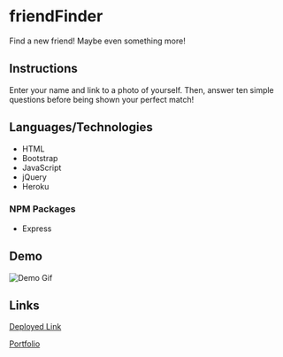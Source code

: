 # friendFinder
Find a new friend! Maybe even something more!

## Instructions
Enter your name and link to a photo of yourself. Then, answer ten simple questions before being shown your perfect match!

## Languages/Technologies 
* HTML
* Bootstrap
* JavaScript
* jQuery
* Heroku

### NPM Packages
* Express

## Demo

![Demo Gif](app/public/assets/images/demo.gif)

## Links
[Deployed Link](https://friend-finder-lmb.herokuapp.com/)

[Portfolio](https://lmboyle.github.io/)